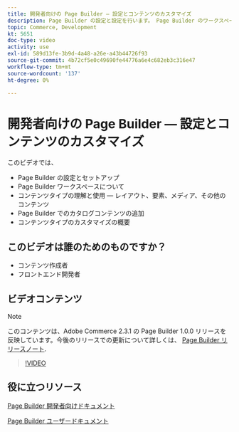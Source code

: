 ```yaml
---
title: 開発者向けの Page Builder — 設定とコンテンツのカスタマイズ
description: Page Builder の設定と設定を行いま​す。 Page Builder のワークスペースについてを参照してくだ​さい。 コンテンツタイプ（レイアウト、要素、メディア、その他のコンテンツ）を理解し、使用しま​す。 Page Builder でカタログコンテンツを追加します。
topic: Commerce, Development
kt: 5651
doc-type: video
activity: use
exl-id: 589d13fe-3b9d-4a48-a26e-a43b44726f93
source-git-commit: 4b72cf5e0c49690fe44776a6e4c682eb3c316e47
workflow-type: tm+mt
source-wordcount: '137'
ht-degree: 0%

---
```


# 開発者向けの Page Builder — 設定とコンテンツのカスタマイズ

このビデオでは、

- Page Builder の設定とセットア&#x200B;ップ
- Page Builder ワークスペースにつ&#x200B;いて
- コンテンツタイプの理解と使用 — レイアウト、要素、メディア、その他のコンテンツ&#x200B;
- Page Builder でのカタログコンテンツの追加
- コンテンツタイプのカスタマイズの概要

## このビデオは誰のためのものですか？

- コンテンツ作成者
- フロントエンド開発者

## ビデオコンテンツ

>[!NOTE]
>
>このコンテンツは、Adobe Commerce 2.3.1 の Page Builder 1.0.0 リリースを反映しています。今後のリリースでの更新について詳しくは、 [Page Builder リリースノート](https://devdocs.magento.com/page-builder/docs/release-notes.html).

>[!VIDEO](https://video.tv.adobe.com/v/35710?quality=12&learn=on)

## 役に立つリソース

[Page Builder 開発者向けドキュメント](https://devdocs.magento.com/page-builder/docs/index.html)

[Page Builder ユーザードキュメント](https://docs.magento.com/user-guide/cms/page-builder.html)
